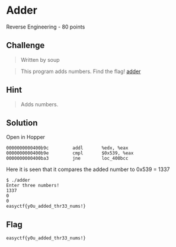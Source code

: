 # Adder
Reverse Engineering - 80 points

## Challenge 
> Written by soup

> This program adds numbers. Find the flag! [adder](adder)

## Hint
> Adds numbers.

## Solution

Open in Hopper

	0000000000400b9c         addl       %edx, %eax
	0000000000400b9e         cmpl       $0x539, %eax
	0000000000400ba3         jne        loc_400bcc

Here it is seen that it compares the added number to 0x539 = 1337
	
	$ ./adder 
	Enter three numbers!
	1337
	0
	0
	easyctf{y0u_added_thr33_nums!}


## Flag
`easyctf{y0u_added_thr33_nums!}`